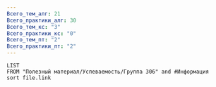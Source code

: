 ```yaml
---
Всего_тем_алг: 21
Всего_практики_алг: 30
Всего_тем_кс: "3"
Всего_практики_кс: "0"
Всего_тем_пт: "2"
Всего_практики_пт: "2"
---
```

```dataview
LIST
FROM "Полезный материал/Успеваемость/Группа 306" and #Информация 
sort file.link
```
